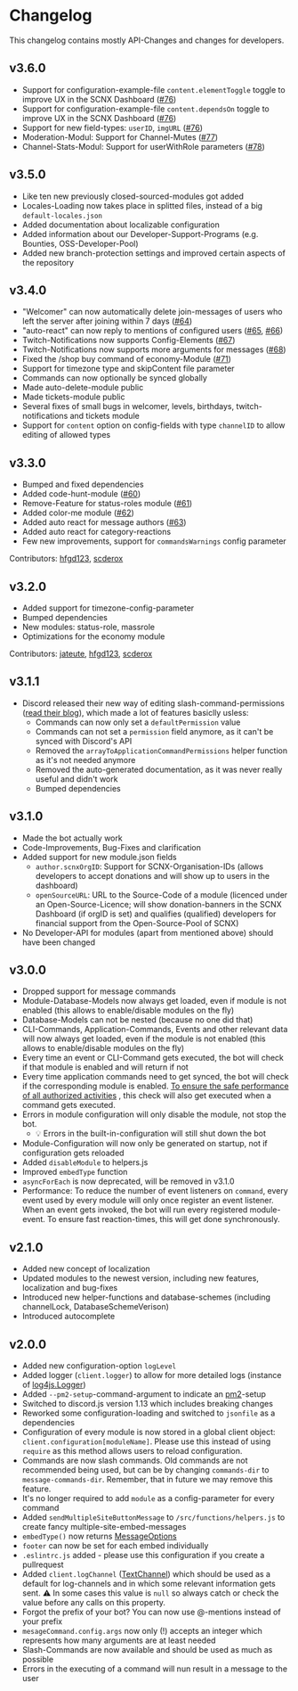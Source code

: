 # Changelog

This changelog contains mostly API-Changes and changes for developers.

## v3.6.0
* Support for configuration-example-file `content.elementToggle` toggle to improve UX in the SCNX Dashboard ([#76](https://github.com/SCNetwork/CustomDCBot/pull/76))
* Support for configuration-example-file `content.dependsOn` toggle to improve UX in the SCNX Dashboard ([#76](https://github.com/SCNetwork/CustomDCBot/pull/76))
* Support for new field-types: `userID`, `imgURL` ([#76](https://github.com/SCNetwork/CustomDCBot/pull/76))
* Moderation-Modul: Support for Channel-Mutes ([#77](https://github.com/SCNetwork/CustomDCBot/pull/77))
* Channel-Stats-Modul: Support for userWithRole parameters ([#78](https://github.com/SCNetwork/CustomDCBot/pull/78))

## v3.5.0
* Like ten new previously closed-sourced-modules got added
* Locales-Loading now takes place in splitted files, instead of a big `default-locales.json`
* Added documentation about localizable configuration
* Added information about our Developer-Support-Programs (e.g. Bounties, OSS-Developer-Pool)
* Added new branch-protection settings and improved certain aspects of the repository

## v3.4.0
* "Welcomer" can now automatically delete join-messages of users who left the server after joining within 7 days ([#64](https://github.com/SCNetwork/CustomDCBot/pull/64))
* "auto-react" can now reply to mentions of configured users ([#65](https://github.com/SCNetwork/CustomDCBot/pull/65), [#66](https://github.com/SCNetwork/CustomDCBot/pull/66))
* Twitch-Notifications now supports Config-Elements ([#67](https://github.com/SCNetwork/CustomDCBot/pull/67))
* Twitch-Notifications now supports more arguments for messages ([#68](https://github.com/SCNetwork/CustomDCBot/pull/68))
* Fixed the /shop buy command of economy-Module ([#71](https://github.com/SCNetwork/CustomDCBot/pull/71))
* Support for timezone type and skipContent file parameter
* Commands can now optionally be synced globally
* Made auto-delete-module public
* Made tickets-module public
* Several fixes of small bugs in welcomer, levels, birthdays, twitch-notifications and tickets module
* Support for `content` option on config-fields with type `channelID` to allow editing of allowed types 

## v3.3.0
* Bumped and fixed dependencies
* Added code-hunt-module ([#60](https://github.com/SCNetwork/CustomDCBot/pull/60))
* Remove-Feature for status-roles module ([#61](https://github.com/SCNetwork/CustomDCBot/pull/61))
* Added color-me module ([#62](https://github.com/SCNetwork/CustomDCBot/pull/62))
* Added auto react for message authors ([#63](https://github.com/SCNetwork/CustomDCBot/pull/63))
* Added auto react for category-reactions
* Few new improvements, support for `commandsWarnings` config parameter

Contributors: [hfgd123](https://github.com/hfgd123), [scderox](https://github.com/scderox)


## v3.2.0
* Added support for timezone-config-parameter
* Bumped dependencies
* New modules: status-role, massrole
* Optimizations for the economy module

Contributors: [jateute](https://github.com/jateute/), [hfgd123](https://github.com/hfgd123), [scderox](https://github.com/scderox)

## v3.1.1
* Discord released their new way of editing slash-command-permissions ([read their blog](https://discord.com/blog/slash-commands-permissions-discord-apps-bots)), which made  a lot of features basiclly usless:
  * Commands can now only set a `defaultPermission` value
  * Commands can not set a `permission` field anymore, as it can't be synced with Discord's API
  * Removed the `arrayToApplicationCommandPermissions` helper function as it's not needed anymore
  * Removed the auto-generated documentation, as it was never really useful and didn't work
  * Bumped dependencies

## v3.1.0

* Made the bot actually work
* Code-Improvements, Bug-Fixes and clarification
* Added support for new module.json fields
    * `author.scnxOrgID`: Support for SCNX-Organisation-IDs (allows developers to accept donations and will show up to
      users in the dashboard)
    * `openSourceURL`: URL to the Source-Code of a module (licenced under an Open-Source-Licence; will show
      donation-banners in the SCNX Dashboard (if orgID is set) and qualifies (qualified) developers for financial
      support from the Open-Source-Pool of SCNX)
* No Developer-API for modules (apart from mentioned above) should have been changed

## v3.0.0

* Dropped support for message commands
* Module-Database-Models now always get loaded, even if module is not enabled (this allows to enable/disable modules on
  the fly)
* Database-Models can not be nested (because no one did that)
* CLI-Commands, Application-Commands, Events and other relevant data will now always get loaded, even if the module is
  not enabled (this allows to enable/disable modules on the fly)
* Every time an event or CLI-Command gets executed, the bot will check if that module is enabled and will return if not
* Every time application commands need to get synced, the bot will check if the corresponding module is enabled.
  [To ensure the safe performance of all authorized activities](https://soundcloud.com/gamequotes/glados-to-ensure-the-safe)
  , this check will also get executed when a command gets executed.
* Errors in module configuration will only disable the module, not stop the bot.
    * 💡 Errors in the built-in-configuration will still shut down the bot
* Module-Configuration will now only be generated on startup, not if configuration gets reloaded
* Added `disableModule` to helpers.js
* Improved `embedType` function
* `asyncForEach` is now deprecated, will be removed in v3.1.0
* Performance: To reduce the number of event listeners on `command`, every event used by every module will only once
  register an
  event listener. When an event gets invoked, the bot will run every registered module-event. To ensure fast
  reaction-times, this will get done synchronously.

## v2.1.0

* Added new concept of localization
* Updated modules to the newest version, including new features, localization and bug-fixes
* Introduced new helper-functions and database-schemes (including channelLock, DatabaseSchemeVerison)
* Introduced autocomplete

## v2.0.0

* Added new configuration-option `logLevel`
* Added logger (`client.logger`) to allow for more detailed logs (instance
  of [log4js.Logger](https://github.com/log4js-node/log4js-node))
* Added `--pm2-setup`-command-argument to indicate an [pm2](https://pm2.keymetrics.io)-setup
* Switched to discord.js version 1.13 which includes breaking changes
* Reworked some configuration-loading and switched to `jsonfile` as a dependencies
* Configuration of every module is now stored in a global client object: `client.configuration[moduleName]`. Please use
  this instead of using `require` as this method allows users to reload configuration.
* Commands are now slash commands. Old commands are not recommended being used, but can be by changing `commands-dir`
  to `message-commands-dir`. Remember, that in future we may remove this feature.
* It's no longer required to add `module` as a config-parameter for every command
* Added `sendMultipleSiteButtonMessage` to `/src/functions/helpers.js` to create fancy multiple-site-embed-messages
* `embedType()` now returns [MessageOptions](https://discord.js.org/#/docs/main/stable/typedef/MessageOptions)
* `footer` can now be set for each embed individually
* `.eslintrc.js` added - please use this configuration if you create a pullrequest
* Added `client.logChannel` ([TextChannel](https://discord.js.org/#/docs/main/stable/class/TextChannel)) which should be
  used as a default for log-channels and in which some relevant information gets sent. ⚠️ In some cases this value
  is `null` so always catch or check the value before any calls on this property.
* Forgot the prefix of your bot? You can now use @-mentions instead of your prefix
* `mesageCommand.config.args` now only (!) accepts an integer which represents how many arguments are at least needed
* Slash-Commands are now available and should be used as much as possible
* Errors in the executing of a command will nun result in a message to the user